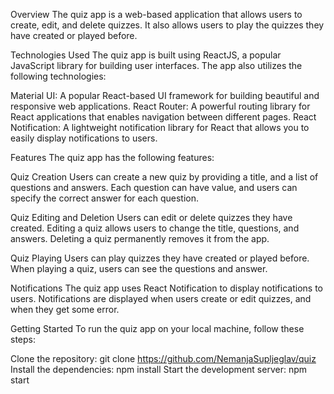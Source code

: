 Overview
The quiz app is a web-based application that allows users to create, edit, and delete quizzes. It also allows users to play the quizzes they have created or played before.

Technologies Used
The quiz app is built using ReactJS, a popular JavaScript library for building user interfaces. The app also utilizes the following technologies:

Material UI: A popular React-based UI framework for building beautiful and responsive web applications.
React Router: A powerful routing library for React applications that enables navigation between different pages.
React Notification: A lightweight notification library for React that allows you to easily display notifications to users.

Features
The quiz app has the following features:

Quiz Creation
Users can create a new quiz by providing a title, and a list of questions and answers. Each question can have value, and users can specify the correct answer for each question.

Quiz Editing and Deletion
Users can edit or delete quizzes they have created. Editing a quiz allows users to change the title, questions, and answers. Deleting a quiz permanently removes it from the app.

Quiz Playing
Users can play quizzes they have created or played before. When playing a quiz, users can see the questions and answer.

Notifications
The quiz app uses React Notification to display notifications to users. Notifications are displayed when users create or edit quizzes, and when they get some error.

Getting Started
To run the quiz app on your local machine, follow these steps:

Clone the repository: git clone https://github.com/NemanjaSupljeglav/quiz
Install the dependencies: npm install
Start the development server: npm start

